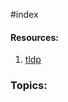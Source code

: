 #index 

#### Resources:

1. [tldp](https://tldp.org/LDP/Bash-Beginners-Guide/html/)


### Topics:


